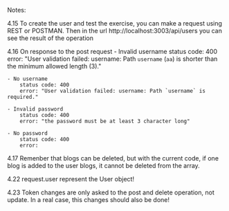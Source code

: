 Notes:

4.15
    To create the user and test the exercise, you can make a request using REST or POSTMAN.
    Then in the url http://localhost:3003/api/users you can see the result of the operation

4.16
    On response to the post request
    - Invalid username
        status code: 400
        error: "User validation failed: username: Path `username` (`aa`) is shorter than the minimum allowed length (3)."

    - No username
        status code: 400
        error: "User validation failed: username: Path `username` is required."

    - Invalid password
        status code: 400
        error: "the password must be at least 3 character long"

    - No password
        status code: 400
        error: 

4.17
    Remenber that blogs can be deleted, but with the current code, if one blog is added to the user blogs, it cannot be deleted from the array.

4.22
    request.user represent the User object!

4.23
    Token changes are only asked to the post and delete operation, not update. 
    In a real case, this changes should also be done!